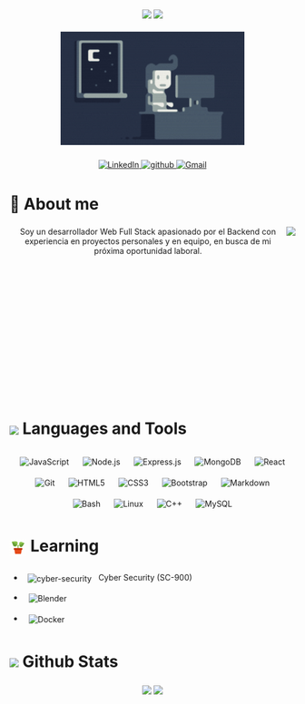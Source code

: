 <!-- 
ES:
    Hola, un gusto verte por aquí espero te guste mi readme si tienes alguna sugerencia soy todo oídos.
    Toda la inspiración y las cosas guapas las saque de aquí: https://github.com/rzashakeri/beautify-github-profile
ENG:
    Hi, nice to see you here, I hope you like my readme if you have any suggestions I'm all ears.
    All the inspiration and cool stuff came from here: https://github.com/rzashakeri/beautify-github-profile
-->

<div align="center">
    <img align="center" src="https://media.giphy.com/media/hvRJCLFzcasrR4ia7z/giphy.gif" width="35">
    <img align="center" src="https://readme-typing-svg.demolab.com?font=Fira+Code&weight=500&size=30&duration=4000&pause=1000&color=94B199&center=true&vCenter=true&width=435&lines=Hi!+I'm+Sebastian+Leal+S;Full+Stack+Web+Developer"/>
</div>

###

<div align="center">
    <img height="200" alt="Night Coding" src="https://raw.githubusercontent.com/AVS1508/AVS1508/master/assets/Night-Coding.gif"/>
</div>

###

<div  align="center">
    <a href="https://linkedin.com/in/sebastian-leal-sanchez" target="_blank">
        <img src=https://img.shields.io/badge/linkedin-%231E77B5.svg?&style=for-the-badge&logo=linkedin&logoColor=white alt=LinkedIn style="margin-bottom: 5px;" />
    </a>
    <a href="https://github.com/sebastian-Leal-S" target="_blank">
        <img src=https://img.shields.io/badge/github-%2324292e.svg?&style=for-the-badge&logo=github&logoColor=white alt=github style="margin-bottom: 5px;" />
    </a>
    <a href="mailto:sedastianleal@gmail.com" target="_blank">
        <img src=https://img.shields.io/badge/Gmail-D14836?style=for-the-badge&logo=gmail&logoColor=white alt=Gmail style="margin-bottom: 5px;" />
    </a>
</div>

###

<h1 align="left">💬 About me</h1>

###

<img align="right" height="300" src="https://user-images.githubusercontent.com/74038190/212750680-266fa8aa-39f1-4e8b-8873-7181dbaf3d7c.gif"  />

###

<p align="center">Soy un desarrollador Web Full Stack apasionado por el Backend con experiencia en proyectos personales y en equipo, en busca de mi próxima oportunidad laboral.</p>

###

<br clear="both">

<h1 align="left"><img src="https://media2.giphy.com/media/QssGEmpkyEOhBCb7e1/giphy.gif?cid=ecf05e47a0n3gi1bfqntqmob8g9aid1oyj2wr3ds3mg700bl&rid=giphy.gif" width ="25" align="center"> Languages and Tools</h1>

###  

<div align="center">
    <img style="margin: 10px" src="https://skillicons.dev/icons?i=js" alt="JavaScript" height="40" />
    <img style="margin: 10px" src="https://skillicons.dev/icons?i=nodejs" alt="Node.js" height="40" />
    <img style="margin: 10px" src="https://skillicons.dev/icons?i=express" alt="Express.js" height="40" />
    <img style="margin: 10px" src="https://skillicons.dev/icons?i=mongo" alt="MongoDB" height="40" />
    <img style="margin: 10px" src="https://skillicons.dev/icons?i=react" alt="React" height="40" />
    <img style="margin: 10px" src="https://skillicons.dev/icons?i=git" alt="Git" height="40" />  
    <img style="margin: 10px" src="https://skillicons.dev/icons?i=html" alt="HTML5" height="40" />
    <img style="margin: 10px" src="https://skillicons.dev/icons?i=css" alt="CSS3" height="40" /> 
    <img style="margin: 10px" src="https://skillicons.dev/icons?i=bootstrap" alt="Bootstrap" height="40" />  
    <img style="margin: 10px" src="https://skillicons.dev/icons?i=markdown" alt="Markdown" height="40" /> 
    <img style="margin: 10px" src="https://skillicons.dev/icons?i=bash" alt="Bash" height="40" />
    <img style="margin: 10px" src="https://skillicons.dev/icons?i=linux" alt="Linux" height="40" />  
    <img style="margin: 10px" src="https://skillicons.dev/icons?i=cpp" alt="C++" height="40" /> 
    <img style="margin: 10px" src="https://skillicons.dev/icons?i=mysql" alt="MySQL" height="40" />
</div>

###

<h1 align="left"><img align="center" width="30" src="./assets/icons8-planta.gif" /> Learning</h1>

###

- <img align="center" style="margin: 8px;" src="https://img.icons8.com/clouds/100/cyber-security.png" alt="cyber-security" height="50"/> Cyber Security (SC-900)
- <img align="center" style="margin: 10px" src="https://skillicons.dev/icons?i=blender" alt="Blender" height="40" />
- <img align="center" style="margin: 10px" src="https://skillicons.dev/icons?i=docker" alt="Docker" height="40" />

###

<h1 align="left"><img src="https://user-images.githubusercontent.com/74038190/240814217-baf52aa6-ff71-412d-9607-db8feb17874b.gif" width ="30" align="center"/> Github Stats</h1>

###

<p align="center">
  <img height=200 align="center" src="https://github-readme-stats.vercel.app/api?username=sebastian-Leal-S&show_icons=true&theme=transparent" />
  <img height=200 align="center" src="https://github-readme-stats.vercel.app/api/top-langs?username=sebastian-Leal-S&layout=compact&theme=transparent&langs_count=8&card_width=320&hide_progress=true" />
<p>

